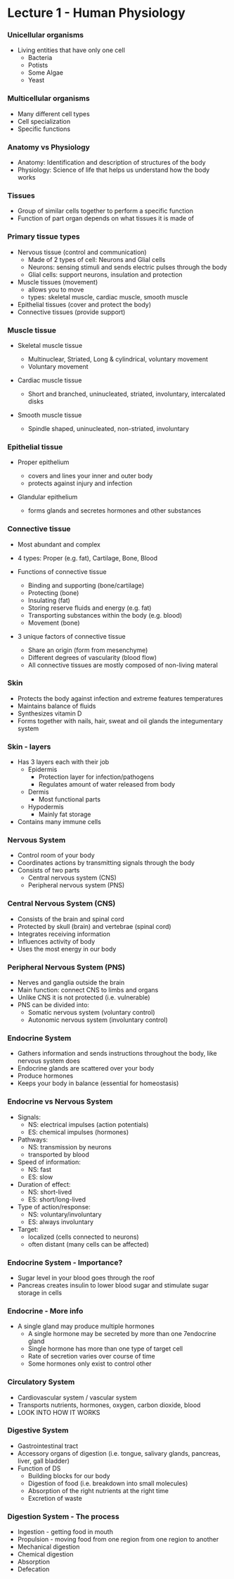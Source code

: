 # Lecture 1 - Human Physiology

### Unicellular organisms

- Living entities that have only one cell
    - Bacteria
    - Potists
    - Some Algae
    - Yeast

### Multicellular organisms

- Many different cell types
- Cell specialization 
- Specific functions

### Anatomy vs Physiology

- Anatomy: Identification and description of structures of the body
- Physiology: Science of life that helps us understand how the body works

### Tissues

- Group of similar cells together to perform a specific function
- Function of part organ depends on what tissues it is made of

### Primary tissue types 

- Nervous tissue (control and communication)
    - Made of 2 types of cell: Neurons and Glial cells
    - Neurons: sensing stimuli and sends electric pulses through the body
    - Glial cells: support neurons, insulation and protection
- Muscle tissues (movement)
    - allows you to move
    - types: skeletal muscle, cardiac muscle, smooth muscle
- Epithelial tissues (cover and protect the body)
- Connective tissues (provide support)

### Muscle tissue

- Skeletal muscle tissue
    - Multinuclear, Striated, Long & cylindrical, voluntary movement
    - Voluntary movement


- Cardiac muscle tissue
    - Short and branched, uninucleated, striated, involuntary, intercalated disks


- Smooth muscle tissue
    - Spindle shaped, uninucleated, non-striated, involuntary 

### Epithelial tissue

- Proper epithelium
    - covers and lines your inner and outer body
    - protects against injury and infection

- Glandular epithelium
    - forms glands and secretes hormones and other substances  

### Connective tissue

- Most abundant and complex
- 4 types: Proper (e.g. fat), Cartilage, Bone, Blood


- Functions of connective tissue
    - Binding and supporting (bone/cartilage)
    - Protecting (bone)
    - Insulating (fat)
    - Storing reserve fluids and energy (e.g. fat)
    - Transporting substances within the body (e.g. blood)
    - Movement (bone)


- 3 unique factors of connective tissue
    - Share an origin (form from mesenchyme)
    - Different degrees of vascularity (blood flow)
    - All connective tissues are mostly composed of non-living materal


### Skin

- Protects the body against infection and extreme features temperatures
- Maintains balance of fluids
- Synthesizes vitamin D
- Forms together with nails, hair, sweat and oil glands the integumentary system

### Skin - layers

- Has 3 layers each with their job
    - Epidermis
        - Protection layer for infection/pathogens
        - Regulates amount of water released from body
    - Dermis
        - Most functional parts 
    - Hypodermis
        - Mainly fat storage    
- Contains many immune cells

### Nervous System

- Control room of your body
- Coordinates actions by transmitting signals through the body
- Consists of two parts
    - Central nervous system (CNS)
    - Peripheral nervous system (PNS)

### Central Nervous System (CNS)

- Consists of the brain and spinal cord
- Protected by skull (brain) and vertebrae (spinal cord)
- Integrates receiving information
- Influences activity of body
- Uses the most energy in our body

### Peripheral Nervous System (PNS)

- Nerves and ganglia outside the brain
- Main function: connect CNS to limbs and organs
- Unlike CNS it is not protected (i.e. vulnerable)
- PNS can be divided into:
    - Somatic nervous system (voluntary control)
    - Autonomic nervous system (involuntary control)

### Endocrine System

- Gathers information and sends instructions throughout the body, like nervous system does
- Endocrine glands are scattered over your body
- Produce hormones
- Keeps your body in balance (essential for homeostasis)

### Endocrine vs Nervous System

- Signals:
    - NS: electrical impulses (action potentials)
    - ES: chemical impulses (hormones)
- Pathways:
    - NS: transmission by neurons
    - transported by blood
- Speed of information:
    - NS: fast
    - ES: slow
- Duration of effect:
    - NS: short-lived
    - ES: short/long-lived
- Type of action/response:
    - NS: voluntary/involuntary    
    - ES: always involuntary
- Target:
    - localized (cells connected to neurons)
    - often distant (many cells can be affected)

### Endocrine System - Importance?

- Sugar level in your blood goes through the roof
- Pancreas creates insulin to lower blood sugar and stimulate sugar storage in cells

### Endocrine - More info

- A single gland may produce multiple hormones
    - A single hormone may be secreted by more than one 7endocrine gland
    - Single hormone has more than one type of target cell
    - Rate of secretion varies over course of time
    - Some hormones only exist to control other

### Circulatory System

- Cardiovascular system / vascular system
- Transports nutrients, hormones, oxygen, carbon dioxide, blood
- LOOK INTO HOW IT WORKS 

### Digestive System

- Gastrointestinal tract
- Accessory organs of digestion (i.e. tongue, salivary glands, pancreas, liver, gall bladder)
- Function of DS
    - Building blocks for our body
    - Digestion of food (i.e. breakdown into small molecules)
    - Absorption of the right nutrients at the right time
    - Excretion of waste

### Digestion System - The process

- Ingestion - getting food in mouth
- Propulsion - moving food from one region from one region to another
- Mechanical digestion
- Chemical digestion 
- Absorption 
- Defecation





